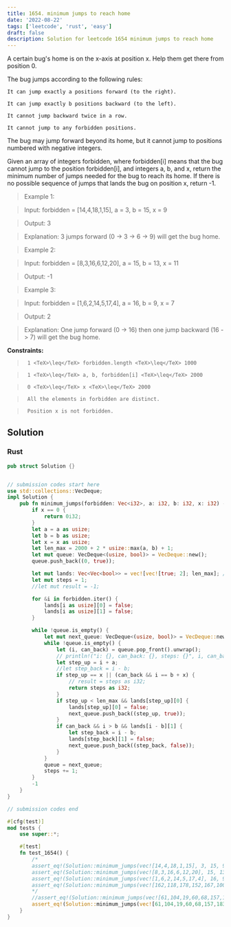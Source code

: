 ```yaml
---
title: 1654. minimum jumps to reach home
date: '2022-08-22'
tags: ['leetcode', 'rust', 'easy']
draft: false
description: Solution for leetcode 1654 minimum jumps to reach home
---
```


 

  A certain bug's home is on the x-axis at position x. Help them get there from position 0.

  The bug jumps according to the following rules:

  

  	It can jump exactly a positions forward (to the right).

  	It can jump exactly b positions backward (to the left).

  	It cannot jump backward twice in a row.

  	It cannot jump to any forbidden positions.

  

  The bug may jump forward beyond its home, but it cannot jump to positions numbered with negative integers.

  Given an array of integers forbidden, where forbidden[i] means that the bug cannot jump to the position forbidden[i], and integers a, b, and x, return the minimum number of jumps needed for the bug to reach its home. If there is no possible sequence of jumps that lands the bug on position x, return -1.

   

 >   Example 1:

  

 >   Input: forbidden <TeX>=</TeX> [14,4,18,1,15], a <TeX>=</TeX> 3, b <TeX>=</TeX> 15, x <TeX>=</TeX> 9

 >   Output: 3

 >   Explanation: 3 jumps forward (0 -> 3 -> 6 -> 9) will get the bug home.

  

 >   Example 2:

  

 >   Input: forbidden <TeX>=</TeX> [8,3,16,6,12,20], a <TeX>=</TeX> 15, b <TeX>=</TeX> 13, x <TeX>=</TeX> 11

 >   Output: -1

  

 >   Example 3:

  

 >   Input: forbidden <TeX>=</TeX> [1,6,2,14,5,17,4], a <TeX>=</TeX> 16, b <TeX>=</TeX> 9, x <TeX>=</TeX> 7

 >   Output: 2

 >   Explanation: One jump forward (0 -> 16) then one jump backward (16 -> 7) will get the bug home.

  

   

  **Constraints:**

  

 >   	1 <TeX>\leq</TeX> forbidden.length <TeX>\leq</TeX> 1000

 >   	1 <TeX>\leq</TeX> a, b, forbidden[i] <TeX>\leq</TeX> 2000

 >   	0 <TeX>\leq</TeX> x <TeX>\leq</TeX> 2000

 >   	All the elements in forbidden are distinct.

 >   	Position x is not forbidden.


## Solution
### Rust
```rust
pub struct Solution {}


// submission codes start here
use std::collections::VecDeque;
impl Solution {
    pub fn minimum_jumps(forbidden: Vec<i32>, a: i32, b: i32, x: i32) -> i32 {
        if x == 0 {
            return 0i32;
        } 
        let a = a as usize;
        let b = b as usize;
        let x = x as usize;
        let len_max = 2000 + 2 * usize::max(a, b) + 1;
        let mut queue: VecDeque<(usize, bool)> = VecDeque::new();
        queue.push_back((0, true));

        let mut lands: Vec<Vec<bool>> = vec![vec![true; 2]; len_max]; // 0: jump left, 1: jump right
        let mut steps = 1;
        //let mut result = -1;

        for &i in forbidden.iter() {
            lands[i as usize][0] = false;
            lands[i as usize][1] = false;
        }

        while !queue.is_empty() {
            let mut next_queue: VecDeque<(usize, bool)> = VecDeque::new();
            while !queue.is_empty() {
                let (i, can_back) = queue.pop_front().unwrap();
                // println!("i: {}, can_back: {}, steps: {}", i, can_back, steps);
                let step_up = i + a;
                //let step_back = i - b;
                if step_up == x || (can_back && i == b + x) {
                    // result = steps as i32;
                    return steps as i32;
                }
                if step_up < len_max && lands[step_up][0] {
                    lands[step_up][0] = false;
                    next_queue.push_back((step_up, true));
                }
                if can_back && i > b && lands[i - b][1] {
                    let step_back = i - b;
                    lands[step_back][1] = false;
                    next_queue.push_back((step_back, false));
                }
            }
            queue = next_queue;
            steps += 1;
        }
        -1
    }
}

// submission codes end

#[cfg(test)]
mod tests {
    use super::*;

    #[test]
    fn test_1654() {
        /*
        assert_eq!(Solution::minimum_jumps(vec![14,4,18,1,15], 3, 15, 9), 3);
        assert_eq!(Solution::minimum_jumps(vec![8,3,16,6,12,20], 15, 13, 11), -1);
        assert_eq!(Solution::minimum_jumps(vec![1,6,2,14,5,17,4], 16, 9, 7), 2);
        assert_eq!(Solution::minimum_jumps(vec![162,118,178,152,167,100,40,74,199,186,26,73,200,127,30,124,193,84,184,36,103,149,153,9,54,154,133,95,45,198,79,157,64,122,59,71,48,177,82,35,14,176,16,108,111,6,168,31,134,164,136,72,98], 29, 98, 80), 121);
        */
        //assert_eq!(Solution::minimum_jumps(vec![61,104,19,60,68,157,183,148,116,93,190,13,177,47,15,133,111], 75, 165, 150), 2);
        assert_eq!(Solution::minimum_jumps(vec![61,104,19,60,68,157,183,148,116,93,190,13,177,47,15,133,111], 75, 165, 150), 2);
    }
}


```
